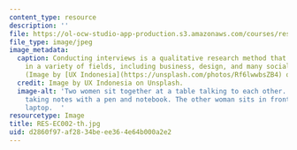```yaml
---
content_type: resource
description: ''
file: https://ol-ocw-studio-app-production.s3.amazonaws.com/courses/res-ec-002-lean-research-skills-for-conducting-interviews-spring-2021/d2860f97af2834beee364e64b000a2e2_RES-EC002-th.jpg
file_type: image/jpeg
image_metadata:
  caption: Conducting interviews is a qualitative research method that can be used
    in a variety of fields, including business, design, and many social sciences.
    (Image by [UX Indonesia](https://unsplash.com/photos/Rf6lwwbsZB4) on Unsplash.)
  credit: Image by UX Indonesia on Unsplash.
  image-alt: 'Two women sit together at a table talking to each other. One woman is
    taking notes with a pen and notebook. The other woman sits in front of an open
    laptop.  '
resourcetype: Image
title: RES-EC002-th.jpg
uid: d2860f97-af28-34be-ee36-4e64b000a2e2
---
```

